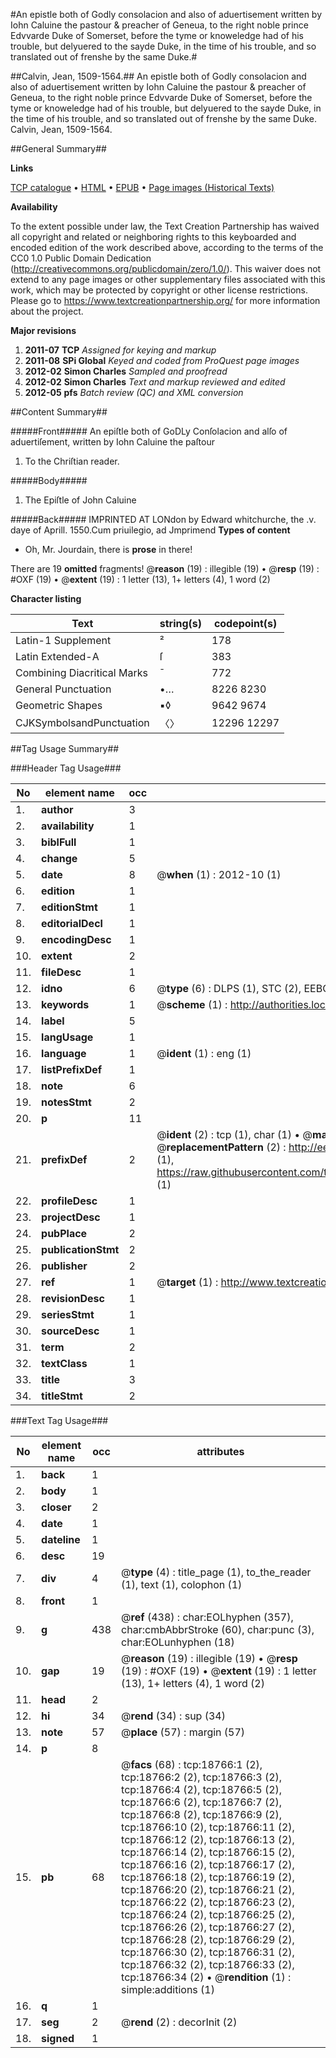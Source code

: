 #An epistle both of Godly consolacion and also of aduertisement written by Iohn Caluine the pastour & preacher of Geneua, to the right noble prince Edvvarde Duke of Somerset, before the tyme or knoweledge had of his trouble, but delyuered to the sayde Duke, in the time of his trouble, and so translated out of frenshe by the same Duke.#

##Calvin, Jean, 1509-1564.##
An epistle both of Godly consolacion and also of aduertisement written by Iohn Caluine the pastour & preacher of Geneua, to the right noble prince Edvvarde Duke of Somerset, before the tyme or knoweledge had of his trouble, but delyuered to the sayde Duke, in the time of his trouble, and so translated out of frenshe by the same Duke.
Calvin, Jean, 1509-1564.

##General Summary##

**Links**

[TCP catalogue](http://www.ota.ox.ac.uk/tcp/)  • 
[HTML](http://tei.it.ox.ac.uk/tcp/Texts-HTML/free/A17/A17651.html)  • 
[EPUB](http://tei.it.ox.ac.uk/tcp/Texts-EPUB/free/A17/A17651.epub) • 
[Page images (Historical Texts)](https://historicaltexts.jisc.ac.uk/eebo-99853383e)

**Availability**

To the extent possible under law, the Text Creation Partnership has waived all copyright and related or neighboring rights to this keyboarded and encoded edition of the work described above, according to the terms of the CC0 1.0 Public Domain Dedication (http://creativecommons.org/publicdomain/zero/1.0/). This waiver does not extend to any page images or other supplementary files associated with this work, which may be protected by copyright or other license restrictions. Please go to https://www.textcreationpartnership.org/ for more information about the project.

**Major revisions**

1. __2011-07__ __TCP__ *Assigned for keying and markup*
1. __2011-08__ __SPi Global__ *Keyed and coded from ProQuest page images*
1. __2012-02__ __Simon Charles__ *Sampled and proofread*
1. __2012-02__ __Simon Charles__ *Text and markup reviewed and edited*
1. __2012-05__ __pfs__ *Batch review (QC) and XML conversion*

##Content Summary##

#####Front#####
An epiſtle both of GoDLy Conſolacion and alſo of aduertiſement, written by Iohn Caluine the paſtour 
1. To the Chriſtian reader.

#####Body#####

1. The Epiſtle of John Caluine

#####Back#####
IMPRINTED AT LONdon by Edward whitchurche, the .v. daye of Aprill. 1550.Cum priuilegio, ad Jmprimend
**Types of content**

  * Oh, Mr. Jourdain, there is **prose** in there!

There are 19 **omitted** fragments! 
 @__reason__ (19) : illegible (19)  •  @__resp__ (19) : #OXF (19)  •  @__extent__ (19) : 1 letter (13), 1+ letters (4), 1 word (2)

**Character listing**


|Text|string(s)|codepoint(s)|
|---|---|---|
|Latin-1 Supplement|²|178|
|Latin Extended-A|ſ|383|
|Combining             Diacritical Marks|̄|772|
|General Punctuation|•…|8226 8230|
|Geometric Shapes|▪◊|9642 9674|
|CJKSymbolsandPunctuation|〈〉|12296 12297|

##Tag Usage Summary##

###Header Tag Usage###

|No|element name|occ|attributes|
|---|---|---|---|
|1.|__author__|3||
|2.|__availability__|1||
|3.|__biblFull__|1||
|4.|__change__|5||
|5.|__date__|8| @__when__ (1) : 2012-10 (1)|
|6.|__edition__|1||
|7.|__editionStmt__|1||
|8.|__editorialDecl__|1||
|9.|__encodingDesc__|1||
|10.|__extent__|2||
|11.|__fileDesc__|1||
|12.|__idno__|6| @__type__ (6) : DLPS (1), STC (2), EEBO-CITATION (1), PROQUEST (1), VID (1)|
|13.|__keywords__|1| @__scheme__ (1) : http://authorities.loc.gov/ (1)|
|14.|__label__|5||
|15.|__langUsage__|1||
|16.|__language__|1| @__ident__ (1) : eng (1)|
|17.|__listPrefixDef__|1||
|18.|__note__|6||
|19.|__notesStmt__|2||
|20.|__p__|11||
|21.|__prefixDef__|2| @__ident__ (2) : tcp (1), char (1)  •  @__matchPattern__ (2) : ([0-9\-]+):([0-9IVX]+) (1), (.+) (1)  •  @__replacementPattern__ (2) : http://eebo.chadwyck.com/downloadtiff?vid=$1&page=$2 (1), https://raw.githubusercontent.com/textcreationpartnership/Texts/master/tcpchars.xml#$1 (1)|
|22.|__profileDesc__|1||
|23.|__projectDesc__|1||
|24.|__pubPlace__|2||
|25.|__publicationStmt__|2||
|26.|__publisher__|2||
|27.|__ref__|1| @__target__ (1) : http://www.textcreationpartnership.org/docs/. (1)|
|28.|__revisionDesc__|1||
|29.|__seriesStmt__|1||
|30.|__sourceDesc__|1||
|31.|__term__|2||
|32.|__textClass__|1||
|33.|__title__|3||
|34.|__titleStmt__|2||


###Text Tag Usage###

|No|element name|occ|attributes|
|---|---|---|---|
|1.|__back__|1||
|2.|__body__|1||
|3.|__closer__|2||
|4.|__date__|1||
|5.|__dateline__|1||
|6.|__desc__|19||
|7.|__div__|4| @__type__ (4) : title_page (1), to_the_reader (1), text (1), colophon (1)|
|8.|__front__|1||
|9.|__g__|438| @__ref__ (438) : char:EOLhyphen (357), char:cmbAbbrStroke (60), char:punc (3), char:EOLunhyphen (18)|
|10.|__gap__|19| @__reason__ (19) : illegible (19)  •  @__resp__ (19) : #OXF (19)  •  @__extent__ (19) : 1 letter (13), 1+ letters (4), 1 word (2)|
|11.|__head__|2||
|12.|__hi__|34| @__rend__ (34) : sup (34)|
|13.|__note__|57| @__place__ (57) : margin (57)|
|14.|__p__|8||
|15.|__pb__|68| @__facs__ (68) : tcp:18766:1 (2), tcp:18766:2 (2), tcp:18766:3 (2), tcp:18766:4 (2), tcp:18766:5 (2), tcp:18766:6 (2), tcp:18766:7 (2), tcp:18766:8 (2), tcp:18766:9 (2), tcp:18766:10 (2), tcp:18766:11 (2), tcp:18766:12 (2), tcp:18766:13 (2), tcp:18766:14 (2), tcp:18766:15 (2), tcp:18766:16 (2), tcp:18766:17 (2), tcp:18766:18 (2), tcp:18766:19 (2), tcp:18766:20 (2), tcp:18766:21 (2), tcp:18766:22 (2), tcp:18766:23 (2), tcp:18766:24 (2), tcp:18766:25 (2), tcp:18766:26 (2), tcp:18766:27 (2), tcp:18766:28 (2), tcp:18766:29 (2), tcp:18766:30 (2), tcp:18766:31 (2), tcp:18766:32 (2), tcp:18766:33 (2), tcp:18766:34 (2)  •  @__rendition__ (1) : simple:additions (1)|
|16.|__q__|1||
|17.|__seg__|2| @__rend__ (2) : decorInit (2)|
|18.|__signed__|1||
